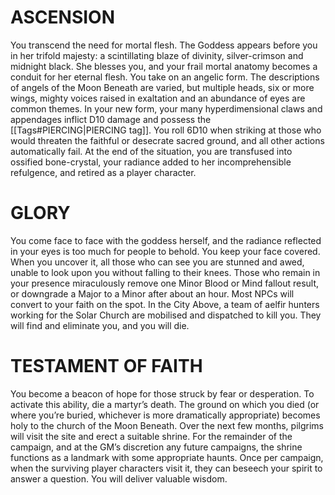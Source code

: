 # ASCENSION
You transcend the need for mortal flesh. The Goddess appears before you in her trifold majesty: a scintillating blaze of divinity, silver-crimson and midnight black. She blesses you, and your frail mortal anatomy becomes a conduit for her eternal flesh.
You take on an angelic form. The descriptions of angels of the Moon Beneath are varied, but multiple heads, six or more wings, mighty voices raised in exaltation and an abundance of eyes are common themes.
In your new form, your many hyperdimensional claws and appendages inflict D10 damage and possess the [[Tags#PIERCING|PIERCING tag]]. You roll 6D10 when striking at those who would threaten the faithful or desecrate sacred ground, and all other actions automatically fail.
At the end of the situation, you are transfused into ossified bone-crystal, your radiance added to her incomprehensible refulgence, and retired as a player character.

# GLORY
You come face to face with the goddess herself, and the radiance reflected in your eyes is too much for people to behold. You keep your face covered. When you uncover it, all those who can see you are stunned and awed, unable to look upon you without falling to their knees. Those who remain in your presence miraculously remove one Minor Blood or Mind fallout result, or downgrade a Major to a Minor after about an hour. Most NPCs will convert to your faith on the spot.
In the City Above, a team of aelfir hunters working for the Solar Church are mobilised and dispatched to kill you. They will find and eliminate you, and you will die.

# TESTAMENT OF FAITH
You become a beacon of hope for those struck by fear or desperation. To activate this ability, die a martyr’s death. The ground on which you died (or where you’re buried, whichever is more dramatically appropriate) becomes holy to the church of the Moon Beneath. 
Over the next few months, pilgrims will visit the site and erect a suitable shrine. For the remainder of the campaign, and at the GM’s discretion any future campaigns, the shrine functions as a landmark with some appropriate haunts.
Once per campaign, when the surviving player characters visit it, they can beseech your spirit to answer a question. You will deliver valuable wisdom.